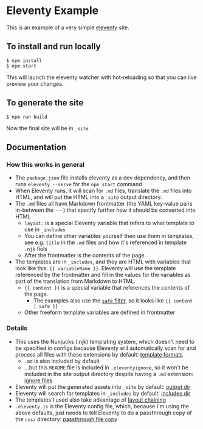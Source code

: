 # Eleventy Example

This is an example of a very simple [eleventy](https://www.11ty.dev/) site.

## To install and run locally

```
$ npm install
$ npm start
```

This will launch the eleventy watcher with hot-reloading so that you can live preview your changes.

## To generate the site

```
$ npm run build
```

Now the final site will be in `_site`

## Documentation

### How this works in general
- The `package.json` file installs eleventy as a dev dependency, and then runs `eleventy --serve` for the `npm start` command
- When Eleventy runs, it will scan for `.md` files, translate the `.md` files into HTML, and will put the HTML into a `_site` output directory.
- The `.md` files all have Markdown frontmatter (the YAML key-value pairs in-between the `---`) that specify further how it should be converted into HTML
  - `layout:` is a special Eleventy variable that refers to what template to use in `_includes`
  -  You can define other variables yourself then use them in templates, see e.g. `title` in the `.md` files and how it's referenced in template `.njk` fiels
  - After the frontmatter is the contents of the page.
- The templates are in `_includes`, and they are HTML with variables that look like this: `{{ variableName }}`. Eleventy will use the template referenced by the frontmatter and fill in the values for the variables as part of the translation from Markdown to HTML.
  - `{{ content }}` is a special variable that references the contents of the page.
    - The examples also use the [`safe` filter](https://mozilla.github.io/nunjucks/templating.html#safe), so it looks like `{{ content | safe }}`
  - Other freeform template variables are defined in frontmatter

### Details
- This uses the Nunjucks (.njk) templating system, which doesn't need to be specified in configs because Eleventy will automatically scan for and process all files with these extensions by default: [template formats](https://www.11ty.dev/docs/config/#template-formats)
  - `.md` is also included by default
  - ...but this `README` file is included in `.eleventyignore`, so it won't be included in the site output directory despite having a `.md` extension: [ignore files](https://www.11ty.dev/docs/ignores/)
- Eleventy will put the generated assets into `_site` by default: [output dir](https://www.11ty.dev/docs/config/#output-directory)
- Eleventy will search for templates in `_includes` by default: [includes dir](https://www.11ty.dev/docs/config/#directory-for-includes)
- The templates I used also take advantage of [layout chaining](https://www.11ty.dev/docs/layout-chaining/)
- `.eleventy.js` is the Eleventy config file, which, because I'm using the above defaults, just needs to tell Eleventy to do a passthrough copy of the `css/` directory: [passthrough file copy](https://www.11ty.dev/docs/copy/)
